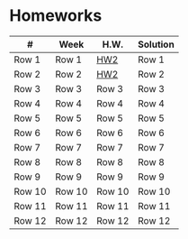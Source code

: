 # Homeworks

| # | Week | H.W. | Solution |
|----------|----------|----------|----------|
| Row 1    | Row 1    |[HW2](HW/HW_2.md) | Row 1    |
| Row 2    | Row 2    | [HW2](HW/HW_2.md) | Row 2    |
| Row 3    | Row 3    | Row 3    | Row 3    |
| Row 4    | Row 4    | Row 4    | Row 4    |
| Row 5    | Row 5    | Row 5    | Row 5    |
| Row 6    | Row 6    | Row 6    | Row 6    |
| Row 7    | Row 7    | Row 7    | Row 7    |
| Row 8    | Row 8    | Row 8    | Row 8    |
| Row 9    | Row 9    | Row 9    | Row 9    |
| Row 10   | Row 10   | Row 10   | Row 10   |
| Row 11   | Row 11   | Row 11   | Row 11   |
| Row 12   | Row 12   | Row 12   | Row 12   |



